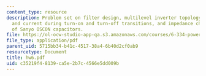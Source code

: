 ```yaml
---
content_type: resource
description: Problem set on filter design, multilevel inverter topology, device voltage
  and current during turn-on and turn-off transitions, and impedance characteristics
  of Sanyo OSCON capacitors.
file: https://ol-ocw-studio-app-qa.s3.amazonaws.com/courses/6-334-power-electronics-spring-2007/c35219f48139ca5e2b7c4566e5dd009b_hw6.pdf
file_type: application/pdf
parent_uid: 5715bb34-b41c-4517-38a4-6b40d2cf0ab9
resourcetype: Document
title: hw6.pdf
uid: c35219f4-8139-ca5e-2b7c-4566e5dd009b
---
```

